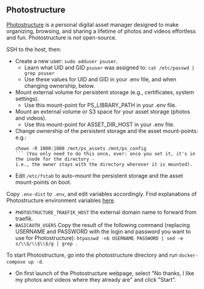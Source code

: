## Photostructure

[Photostructure](https://photostructure.com/server/photostructure-for-servers/)
is a personal digital asset manager designed to make organizing, browsing,
and sharing a lifetime of photos and videos effortless and fun.
Photostructure is *not* open-source.

SSH to the host, then:
- Create a new user: `sudo adduser psuser`.
  - Learn what UID and GID `psuser` was assigned to:
  ```cat /etc/passwd | grep psuser```
  - Use these values for UID and GID in your .env file, and when changing ownership, below.
- Mount external volume for persistent storage (e.g., certificates, system settings).
  - Use this mount-point for PS_LIBRARY_PATH in your .env file. 
- Mount an external volume or S3 space for your asset storage (photos and videos).
  - Use this mount-point for ASSET_DIR_HOST in your .env file. 
- Change ownership of the persistent storage and the asset mount-points:
  e.g.:
  ```
  chown -R 1000:1000 /mnt/ps_assets /mnt/ps_config
  ``` (You only need to do this once, ever: once you set it, it's in the inode for the directory -
  i.e., the owner stays with the directory wherever it is mounted).
- Edit `/etc/fstab` to auto-mount the persistent storage and the asset mount-points on boot.

Copy `.env-dist` to `.env`, and edit variables accordingly. Find explanations
of Photostructure environment variables [here](https://github.com/photostructure/photostructure-for-servers/blob/main/defaults.env).

 * `PHOTOSTRUCTURE_TRAEFIK_HOST` the external domain name to forward from traefik.
 * `BASICAUTH_USERS` Copy the result of the following command (replacing USERNAME and PASSWORD with the login and
password you want to use for Photostructure): `htpasswd -nb USERNAME PASSWORD | sed -e s/\\$/\\$\\$/g | grep .`

To start Photostructure, go into the photostructure directory and run `docker-compose up -d`. 

- On first launch of the Photostructure webpage, select "No thanks, I like my photos and videos where they already are" and click "Start".